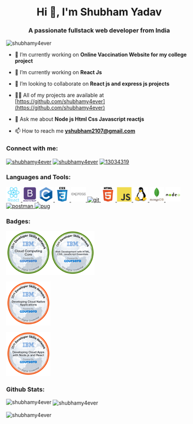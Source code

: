 <h1 align="center">Hi 👋, I'm Shubham Yadav</h1>
<h3 align="center">A passionate fullstack web developer from India</h3>

<p align="left"> <img src="https://komarev.com/ghpvc/?username=shubhamy4ever&label=Profile%20views&color=0e75b6&style=flat" alt="shubhamy4ever" /> </p>

- 🔭 I’m currently working on **Online Vaccination Website for my college project**

- 🌱 I’m currently working on **React Js**

- 👯 I’m looking to collaborate on **React js and express js projects**

- 👨‍💻 All of my projects are available at [https://github.com/shubhamy4ever](https://github.com/shubhamy4ever)

- 💬 Ask me about **Node js Html Css Javascript reactjs**

- 📫 How to reach me **yshubham2107@gmail.com**

<h3 align="left">Connect with me:</h3>
<p align="left">
<a href="https://codepen.io/shubhamy4ever" target="blank"><img align="center" src="https://raw.githubusercontent.com/rahuldkjain/github-profile-readme-generator/master/src/images/icons/Social/codepen.svg" alt="shubhamy4ever" height="30" width="40" /></a>
<a href="https://linkedin.com/in/shubhamy4ever" target="blank"><img align="center" src="https://raw.githubusercontent.com/rahuldkjain/github-profile-readme-generator/master/src/images/icons/Social/linked-in-alt.svg" alt="shubhamy4ever" height="30" width="40" /></a>
<a href="https://stackoverflow.com/users/13034319" target="blank"><img align="center" src="https://raw.githubusercontent.com/rahuldkjain/github-profile-readme-generator/master/src/images/icons/Social/stack-overflow.svg" alt="13034319" height="30" width="40" /></a>
<!-- <a href="https://www.codechef.com/users/not now" target="blank"><img align="center" src="https://cdn.jsdelivr.net/npm/simple-icons@3.1.0/icons/codechef.svg" alt="not now" height="30" width="40" /></a> -->
</p>

<h3 align="left">Languages and Tools:</h3>
<p align="left">
<!--   <a href="https://firebase.google.com/" target="_blank" rel="noreferrer"> <img src="https://www.vectorlogo.zone/logos/firebase/firebase-icon.svg" alt="firebase" width="40" height="40"/> </a>  -->
<!--   <a href="https://cloud.google.com" target="_blank" rel="noreferrer"> <img src="https://www.vectorlogo.zone/logos/google_cloud/google_cloud-icon.svg" alt="gcp" width="40" height="40"/> </a>  -->
  <a href="https://reactjs.org/" target="_blank" rel="noreferrer"> <img src="https://raw.githubusercontent.com/devicons/devicon/master/icons/react/react-original-wordmark.svg" alt="react" width="40" height="40"/> </a> <a href="https://getbootstrap.com" target="_blank"> <img src="https://raw.githubusercontent.com/devicons/devicon/master/icons/bootstrap/bootstrap-plain-wordmark.svg" alt="bootstrap" width="40" height="40"/> </a> <a href="https://www.cprogramming.com/" target="_blank"> <img src="https://raw.githubusercontent.com/devicons/devicon/master/icons/c/c-original.svg" alt="c" width="40" height="40"/> </a> <a href="https://www.w3schools.com/css/" target="_blank"> <img src="https://raw.githubusercontent.com/devicons/devicon/master/icons/css3/css3-original-wordmark.svg" alt="css3" width="40" height="40"/> </a> <a href="https://expressjs.com" target="_blank"> <img src="https://raw.githubusercontent.com/devicons/devicon/master/icons/express/express-original-wordmark.svg" alt="express" width="40" height="40"/> </a> <a href="https://git-scm.com/" target="_blank"> <img src="https://www.vectorlogo.zone/logos/git-scm/git-scm-icon.svg" alt="git" width="40" height="40"/> </a> <a href="https://www.w3.org/html/" target="_blank"> <img src="https://raw.githubusercontent.com/devicons/devicon/master/icons/html5/html5-original-wordmark.svg" alt="html5" width="40" height="40"/> </a> <a href="https://developer.mozilla.org/en-US/docs/Web/JavaScript" target="_blank"> <img src="https://raw.githubusercontent.com/devicons/devicon/master/icons/javascript/javascript-original.svg" alt="javascript" width="40" height="40"/> </a> <a href="https://www.linux.org/" target="_blank"> <img src="https://raw.githubusercontent.com/devicons/devicon/master/icons/linux/linux-original.svg" alt="linux" width="40" height="40"/> </a> <a href="https://www.mongodb.com/" target="_blank"> <img src="https://raw.githubusercontent.com/devicons/devicon/master/icons/mongodb/mongodb-original-wordmark.svg" alt="mongodb" width="40" height="40"/> </a> <a href="https://nodejs.org" target="_blank"> <img src="https://raw.githubusercontent.com/devicons/devicon/master/icons/nodejs/nodejs-original-wordmark.svg" alt="nodejs" width="40" height="40"/> </a> <a href="https://postman.com" target="_blank"> <img src="https://www.vectorlogo.zone/logos/getpostman/getpostman-icon.svg" alt="postman" width="40" height="40"/> </a> <a href="https://pugjs.org" target="_blank"> <img src="https://cdn.worldvectorlogo.com/logos/pug.svg" alt="pug" width="40" height="40"/> </a> </p>
<h3 align="left">Badges:</h3>
<p><a href="https://www.credly.com/badges/a10db2f0-adf0-46a0-891e-1279a6d108f9/public_url"><img align="left" src="introduction-to-cloud-computing.png" alt="shubhamy4ever"  width="120" height="120"/></a></p>
<p><a href="https://www.credly.com/badges/d3aab58c-b31e-4b06-a1d5-016f37e3e321/public_url"><img align="" src="web-development-with-html-css-javascript-essentials.png" alt="shubhamy4ever"  width="120" height="120"/></a></p>
<p><a href="https://www.credly.com/badges/5721b5ec-038b-474f-9c32-3535cb9b1d39/public_url"><img align="" src="developing-cloud-native-applications.1.png" alt="shubhamy4ever"  width="120" height="120"/></a></p>
<p><a href="https://www.credly.com/badges/7fb7f399-6488-41ed-acf8-8c41f6a6f8b9/public_url"><img align="" src="developing-cloud-apps-with-node-js-and-react.png" alt="shubhamy4ever"  width="120" height="120"/></a></p>



<h3>Github Stats:</h3>
<p><img align="left" src="https://github-readme-stats.vercel.app/api/top-langs?username=shubhamy4ever&show_icons=true&locale=en&layout=compact" alt="shubhamy4ever" /></p>

<p>&nbsp;<img align="center" src="https://github-readme-stats.vercel.app/api?username=shubhamy4ever&show_icons=true&locale=en" alt="shubhamy4ever" /></p>

<p><img align="center" src="https://github-readme-streak-stats.herokuapp.com/?user=shubhamy4ever&" alt="shubhamy4ever" /></p>

